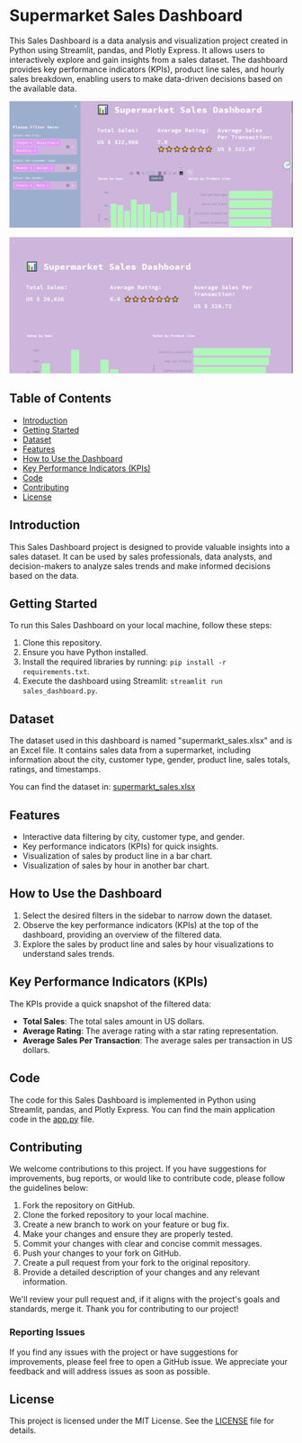 # Supermarket Sales Dashboard

This Sales Dashboard is a data analysis and visualization project created in Python using Streamlit, pandas, and Plotly Express. It allows users to interactively explore and gain insights from a sales dataset. The dashboard provides key performance indicators (KPIs), product line sales, and hourly sales breakdown, enabling users to make data-driven decisions based on the available data.

![Dashboard](dashboard.png)

![Dashboard GIF](dashboard.gif)


## Table of Contents

- [Introduction](#introduction)
- [Getting Started](#getting-started)
- [Dataset](#dataset)
- [Features](#features)
- [How to Use the Dashboard](#how-to-use-the-dashboard)
- [Key Performance Indicators (KPIs)](#key-performance-indicators-kpis)
- [Code](#code)
- [Contributing](#contributing)
- [License](#license)

## Introduction

This Sales Dashboard project is designed to provide valuable insights into a sales dataset. It can be used by sales professionals, data analysts, and decision-makers to analyze sales trends and make informed decisions based on the data.

## Getting Started

To run this Sales Dashboard on your local machine, follow these steps:

1. Clone this repository.
2. Ensure you have Python installed.
3. Install the required libraries by running: `pip install -r requirements.txt`.
4. Execute the dashboard using Streamlit: `streamlit run sales_dashboard.py`.

## Dataset

The dataset used in this dashboard is named "supermarkt_sales.xlsx" and is an Excel file. It contains sales data from a supermarket, including information about the city, customer type, gender, product line, sales totals, ratings, and timestamps.

You can find the dataset in: [supermarkt_sales.xlsx](supermarkt_sales.xlsx) 

## Features

- Interactive data filtering by city, customer type, and gender.
- Key performance indicators (KPIs) for quick insights.
- Visualization of sales by product line in a bar chart.
- Visualization of sales by hour in another bar chart.

## How to Use the Dashboard

1. Select the desired filters in the sidebar to narrow down the dataset.
2. Observe the key performance indicators (KPIs) at the top of the dashboard, providing an overview of the filtered data.
3. Explore the sales by product line and sales by hour visualizations to understand sales trends.

## Key Performance Indicators (KPIs)

The KPIs provide a quick snapshot of the filtered data:

- **Total Sales**: The total sales amount in US dollars.
- **Average Rating**: The average rating with a star rating representation.
- **Average Sales Per Transaction**: The average sales per transaction in US dollars.


## Code

The code for this Sales Dashboard is implemented in Python using Streamlit, pandas, and Plotly Express. You can find the main application code in the [app.py](app.py) file.


## Contributing

We welcome contributions to this project. If you have suggestions for improvements, bug reports, or would like to contribute code, please follow the guidelines below:

1. Fork the repository on GitHub.
2. Clone the forked repository to your local machine.
3. Create a new branch to work on your feature or bug fix.
4. Make your changes and ensure they are properly tested.
5. Commit your changes with clear and concise commit messages.
6. Push your changes to your fork on GitHub.
7. Create a pull request from your fork to the original repository.
8. Provide a detailed description of your changes and any relevant information.

We'll review your pull request and, if it aligns with the project's goals and standards, merge it. Thank you for contributing to our project!

### Reporting Issues

If you find any issues with the project or have suggestions for improvements, please feel free to open a GitHub issue. We appreciate your feedback and will address issues as soon as possible.

## License

This project is licensed under the MIT License. See the [LICENSE](LICENSE) file for details.
